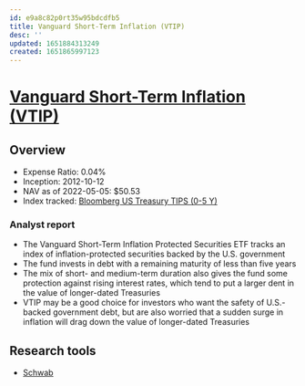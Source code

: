 ```yaml
---
id: e9a8c82p0rt35w95bdcdfb5
title: Vanguard Short-Term Inflation (VTIP)
desc: ''
updated: 1651884313249
created: 1651865997123
---
```

# [Vanguard Short-Term Inflation (VTIP)](https://etfdb.com/etf/VTIP/#etf-ticker-profile)

## Overview

- Expense Ratio: 0.04%
- Inception: 2012-10-12
- NAV as of 2022-05-05: $50.53
- Index tracked: [Bloomberg US Treasury TIPS (0-5 Y)](https://etfdb.com/index/bloomberg-us-treasury-tips-0-5-y/)

### Analyst report

- The Vanguard Short-Term Inflation Protected Securities ETF tracks an index of inflation-protected securities backed by the U.S. government
- The fund invests in debt with a remaining maturity of less than five years
- The mix of short- and medium-term duration also gives the fund some protection against rising interest rates, which tend to put a larger dent in the value of longer-dated Treasuries
- VTIP may be a good choice for investors who want the safety of U.S.-backed government debt, but are also worried that a sudden surge in inflation will drag down the value of longer-dated Treasuries

## Research tools

- [Schwab](https://www.schwab.com/research/etfs/quotes/summary/vtip)